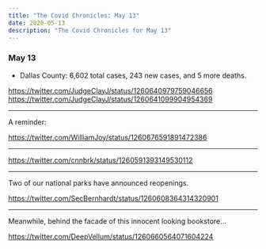 ```yaml
---
title: "The Covid Chronicles: May 13"
date: 2020-05-13
description: "The Covid Chronicles for May 13"
---
```


### May 13

- Dallas County: 6,602 total cases, 243 new cases, and 5 more deaths.

<https://twitter.com/JudgeClayJ/status/1260640979759046656>
<https://twitter.com/JudgeClayJ/status/1260641099904954369>

---

A reminder:

<https://twitter.com/WilliamJoy/status/1260676591891472386>

---

<https://twitter.com/cnnbrk/status/1260591393149530112>

---

Two of our national parks have announced reopenings.

<https://twitter.com/SecBernhardt/status/1260608364314320901>

---

Meanwhile, behind the facade of this innocent looking bookstore...

<https://twitter.com/DeepVellum/status/1260660564071604224>

